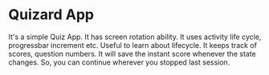 # Quizard App
It's a simple Quiz App. It has screen rotation ability. It uses activity life cycle, progressbar increment etc. Useful to learn about lifecycle. It keeps track of scores, question numbers. It will save the instant score whenever the state changes. So, you can continue wherever you stopped last session. 
